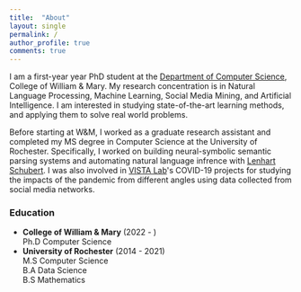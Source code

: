 ```yaml
---
title:  "About"
layout: single
permalink: /
author_profile: true
comments: true
---
```


I am a first-year year PhD student at the [Department of Computer Science](https://www.wm.edu/as/computerscience/index.php), College of William & Mary. My research concentration is in Natural Language Processing, Machine Learning, Social Media Mining, and Artificial Intelligence. I am interested in studying state-of-the-art learning methods, and applying them to solve real world problems.

Before starting at W&M, I worked as a graduate research assistant and completed my MS degree in Computer Science at the University of Rochester. Specifically, I worked on building neural-symbolic semantic parsing systems and automating natural language infrence with [Lenhart Schubert](https://www.cs.rochester.edu/~schubert/). I was also involved in [VISTA Lab](https://www.cs.rochester.edu/u/jluo/#VISTA)'s COVID-19 projects for studying the impacts of the pandemic from different angles using data collected from social media networks.

### Education

- **College of William & Mary** (2022 - )<br/>Ph.D Computer Science
- **University of Rochester** (2014 - 2021)<br/>M.S Computer Science<br/>B.A Data Science<br/>B.S Mathematics
